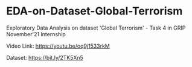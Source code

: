 # EDA-on-Dataset-Global-Terrorism
Exploratory Data Analysis on dataset 'Global Terrorism' - Task 4 in GRIP November'21 Internship 

Video Link: https://youtu.be/oq9j1533rkM 

Dataset: https://bit.ly/2TK5Xn5 
